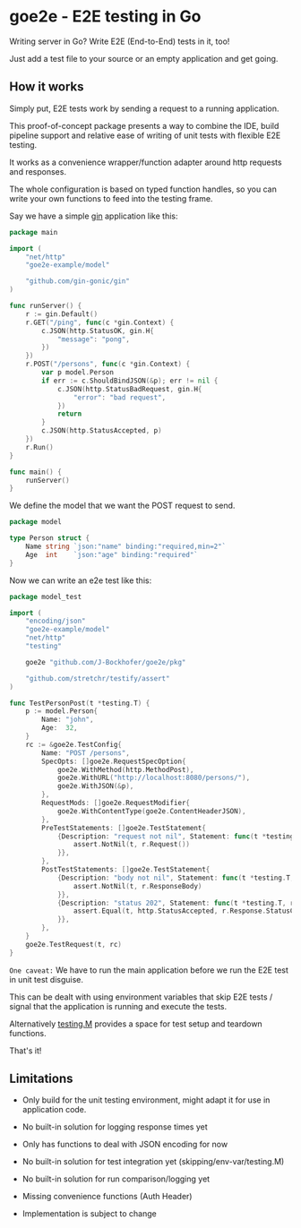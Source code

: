 # goe2e - E2E testing in Go

Writing server in Go? Write E2E (End-to-End) tests in it, too!

Just add a test file to your source or an empty application and get going.

## How it works

Simply put, E2E tests work by sending a request to a running application.

This proof-of-concept package presents a way to combine the IDE, build pipeline support and relative ease of writing of unit tests with flexible E2E testing.

It works as a convenience wrapper/function adapter around http requests and responses.

The whole configuration is based on typed function handles, so you can write your own functions to feed into the testing frame.

Say we have a simple [gin](https://github.com/gin-gonic/gin) application like this:

```go
package main

import (
	"net/http"
	"goe2e-example/model"

	"github.com/gin-gonic/gin"
)

func runServer() {
	r := gin.Default()
	r.GET("/ping", func(c *gin.Context) {
		c.JSON(http.StatusOK, gin.H{
			"message": "pong",
		})
	})
	r.POST("/persons", func(c *gin.Context) {
		var p model.Person
		if err := c.ShouldBindJSON(&p); err != nil {
			c.JSON(http.StatusBadRequest, gin.H{
				"error": "bad request",
			})
            return
		}
		c.JSON(http.StatusAccepted, p)
	})
	r.Run()
}

func main() {
	runServer()
}
```

We define the model that we want the POST request to send.

```go
package model

type Person struct {
	Name string `json:"name" binding:"required,min=2"`
	Age  int    `json:"age" binding:"required"`
}
```

Now we can write an e2e test like this:

```go
package model_test

import (
	"encoding/json"
	"goe2e-example/model"
	"net/http"
	"testing"

	goe2e "github.com/J-Bockhofer/goe2e/pkg"

	"github.com/stretchr/testify/assert"
)

func TestPersonPost(t *testing.T) {
	p := model.Person{
		Name: "john",
		Age:  32,
	}
	rc := &goe2e.TestConfig{
		Name: "POST /persons",
		SpecOpts: []goe2e.RequestSpecOption{
			goe2e.WithMethod(http.MethodPost),
			goe2e.WithURL("http://localhost:8080/persons/"),
			goe2e.WithJSON(&p),
		},
		RequestMods: []goe2e.RequestModifier{
			goe2e.WithContentType(goe2e.ContentHeaderJSON),
		},
		PreTestStatements: []goe2e.TestStatement{
			{Description: "request not nil", Statement: func(t *testing.T, r *goe2e.RequestHandler) {
				assert.NotNil(t, r.Request())
			}},
		},
		PostTestStatements: []goe2e.TestStatement{
			{Description: "body not nil", Statement: func(t *testing.T, r *goe2e.RequestHandler) {
				assert.NotNil(t, r.ResponseBody)
			}},
			{Description: "status 202", Statement: func(t *testing.T, r *goe2e.RequestHandler) {
				assert.Equal(t, http.StatusAccepted, r.Response.StatusCode)
			}},
		},
	}
	goe2e.TestRequest(t, rc)
}
```

`One caveat:` We have to run the main application before we run the E2E test in unit test disguise.

This can be dealt with using environment variables that skip E2E tests / signal that the application is running and execute the tests.

Alternatively [testing.M](https://pkg.go.dev/testing#hdr-Main) provides a space for test setup and teardown functions.

That's it!


## Limitations

- Only build for the unit testing environment, might adapt it for use in application code.

- No built-in solution for logging response times yet

- Only has functions to deal with JSON encoding for now

- No built-in solution for test integration yet (skipping/env-var/testing.M)

- No built-in solution for run comparison/logging yet

- Missing convenience functions (Auth Header)

- Implementation is subject to change 